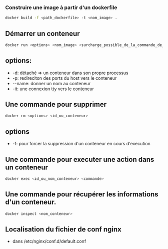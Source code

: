### Construire une image à partir d'un dockerfile
```bash
docker build -f <path_dockerfile> -t <nom_image> .
```

## Démarrer un conteneur
``` bash
docker run <options> <nom_image> <surcharge_possible_de_la_commande_de_démarrage>
```

## options:
- -d: détaché => un conteneur dans son propre processus
- -p: redireciton des ports du host vers le conteneur
- --name: donner un nom au conteneur
- -it: une connexion tty vers le conteneur

## Une commande pour supprimer
```bash
docker rm <options> <id_ou_conteneur>
```

## options
- -f: pour forcer la suppression d'un conteneur en cours d'execution

## Une commande pour executer une action dans un conteneur

```bash
docker exec <id_ou_nom_conteneur> <commande>
```

## Une commande pour récupérer les informations d'un conteneur.
```bash
docker inspect <nom_conteneur>
```

## Localisation du fichier de conf nginx
- dans /etc/nginx/conf.d/default.conf

